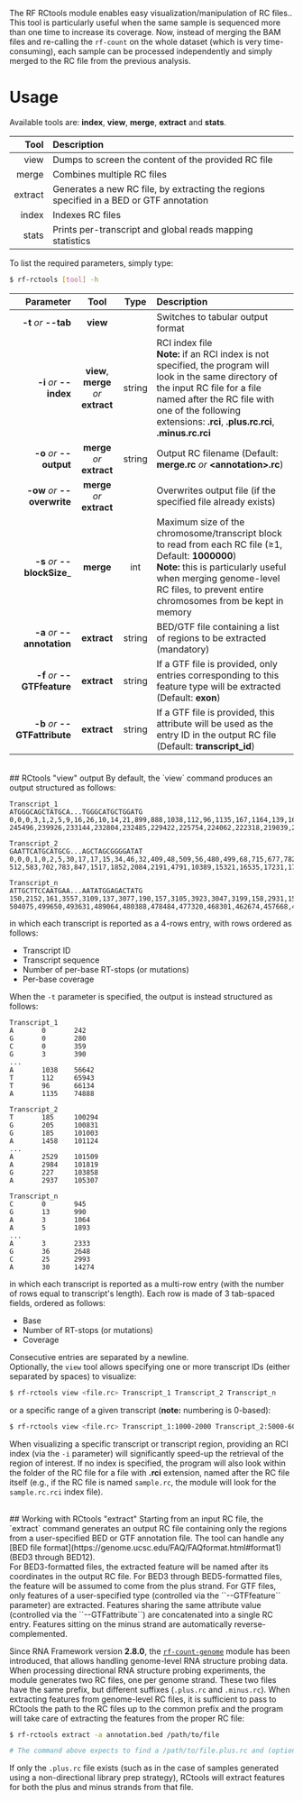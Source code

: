 The RF RCtools module enables easy visualization/manipulation of RC files..<br />
This tool is particularly useful when the same sample is sequenced more than one time to increase its coverage. Now, instead of merging the BAM files and re-calling the `rf-count` on the whole dataset (which is very time-consuming), each sample can be processed independently and simply merged to the RC file from the previous analysis.<br/>

# Usage
Available tools are: __index__, __view__, __merge__, __extract__ and __stats__.

Tool      |  Description
--------: | :------------
view | Dumps to screen the content of the provided RC file         
merge | Combines multiple RC files
extract | Generates a new RC file, by extracting the regions specified in a BED or GTF annotation
index | Indexes RC files
stats | Prints per-transcript and global reads mapping statistics

To list the required parameters, simply type:

```bash
$ rf-rctools [tool] -h
```

Parameter         | Tool | Type | Description
----------------: | :--: | :--: | :------------
__-t__ *or* __--tab__ | __view__ | | Switches to tabular output format
__-i__ *or* __--index__ | __view__, __merge__ *or* __extract__ | string | RCI index file<br/>__Note:__ if an RCI index is not specified, the program will look in the same directory of the input RC file for a file named after the RC file with one of the following extensions: __.rci__, __.plus.rc.rci__, __.minus.rc.rci__
__-o__ *or* __--output__ | __merge__ *or* __extract__ | string | Output RC filename (Default: __merge.rc__ *or* __&lt;annotation&gt;.rc__)
__-ow__ *or* __--overwrite__ | __merge__ *or* __extract__ | | Overwrites output file (if the specified file already exists)
__-s__ *or* __--blockSize___ | __merge__ | int | Maximum size of the chromosome/transcript block to read from each RC file (&ge;1, Default: __1000000__)<br/>__Note:__ this is particularly useful when merging genome-level RC files, to prevent entire chromosomes from be kept in memory
__-a__ *or* __--annotation__ | __extract__ | string | BED/GTF file containing a list of regions to be extracted (mandatory)
__-f__ *or* __--GTFfeature__ | __extract__ | string | If a GTF file is provided, only entries corresponding to this feature type will be extracted (Default: __exon__)
__-b__ *or* __--GTFattribute__ | __extract__ | string | If a GTF file is provided, this attribute will be used as the entry ID in the output RC file (Default: __transcript_id__)

<br/>
## RCtools "view" output
By default, the `view` command produces an output structured as follows:<br/>

```
Transcript_1
ATGGGCAGCTATGCA...TGGGCATGCTGGATG
0,0,0,3,1,2,5,9,16,26,10,14,21,899,888,1038,112,96,1135,167,1164,139,161,3520,2522,2075,172,2043,185,205
245496,239926,233144,232804,232485,229422,225754,224062,222318,219039,216337,212885,207928,206206,203534,184536,184118,185854,183831,180871,177687,174523,170546,167506,163845,161977,150523,150637,143787,142784,137815

Transcript_2
GAATTCATGCATGCG...AGCTAGCGGGGATAT
0,0,0,1,0,2,5,30,17,17,15,34,46,32,409,48,509,56,480,499,68,715,677,782,74,1016,988,2035,108,158
512,583,702,783,847,1517,1852,2084,2191,4791,10389,15321,16535,17231,17823,18254,19388,22321,22944,25503,27254,28285,36273,41905,50366,50724,71321,73144,77610,77903

Transcript_n
ATTGCTTCCAATGAA...AATATGGAGACTATG
150,2152,161,3557,3109,137,3077,190,157,3105,3923,3047,3199,158,2931,159,3501,149,3938,159,162,159,177,186,5684,281,4734,3800,6114,4736
504075,499650,493631,489064,480388,478484,477320,468301,462674,457668,438438,428879,418411,411484,404875,404148,403917,402996,409478,408878,398653,394306,390252,370852,360041,361397,359538,359530,359542,363686
```
in which each transcript is reported as a 4-rows entry, with rows ordered as follows:

- Transcript ID
- Transcript sequence
- Number of per-base RT-stops (or mutations)
- Per-base coverage

When the `-t` parameter is specified, the output is instead structured as follows:<br/>

```
Transcript_1
A       0       242
G       0       280
C       0       359
G       3       390
...
A       1038    56642
T       112     65943
T       96      66134
A       1135    74888

Transcript_2
T       185     100294
G       205     100831
G       185     101003
A       1458    101124
...
A       2529    101509
A       2984    101819
G       227     103858
A       2937    105307

Transcript_n
C       0       945
G       13      990
A       3       1064
A       5       1893
...
A       3       2333
G       36      2648
C       25      2993
A       30      14274
```
in which each transcript is reported as a multi-row entry (with the number of rows equal to transcript's length). Each row is made of 3 tab-spaced fields, ordered as follows:

- Base
- Number of RT-stops (or mutations)
- Coverage

Consecutive entries are separated by a newline.<br/>
Optionally, the `view` tool allows specifying one or more transcript IDs (either separated by spaces) to visualize:<br/>

```bash
$ rf-rctools view <file.rc> Transcript_1 Transcript_2 Transcript_n
```

or a specific range of a given transcript (__note:__ numbering is 0-based):<br/>

```bash
$ rf-rctools view <file.rc> Transcript_1:1000-2000 Transcript_2:5000-6000
```

When visualizing a specific transcript or transcript region, providing an RCI index (via the `-i` parameter) will significantly speed-up the retrieval of the region of interest. If no index is specified, the program will also look within the folder of the RC file for a file with __.rci__ extension, named after the RC file itself (e.g., if the RC file is named `sample.rc`, the module will look for the `sample.rc.rci` index file).

<br/>
## Working with RCtools "extract"
Starting from an input RC file, the `extract` command generates an output RC file containing only the regions from a user-specified BED or GTF annotation file. The tool can handle any [BED file format](https://genome.ucsc.edu/FAQ/FAQformat.html#format1) (BED3 through BED12).<br/>
For BED3-formatted files, the extracted feature will be named after its coordinates in the output RC file. For BED3 through BED5-formatted files, the feature will be assumed to come from the plus strand. For GTF files, only features of a user-specified type (controlled via the ``--GTFfeature`` parameter) are extracted. Features sharing the same attribute value (controlled via the ``--GTFattribute``) are concatenated into a single RC entry. Features sitting on the minus strand are automatically reverse-complemented.<br/>

Since RNA Framework version __2.8.0__, the [`rf-count-genome`](https://rnaframework-docs.readthedocs.io/en/latest/rf-count-genome/) module has been introduced, that allows handling genome-level RNA structure probing data. When processing directional RNA structure probing experiments, the module generates two RC files, one per genome strand. These two files have the same prefix, but different suffixes (`.plus.rc` and `.minus.rc`). When extracting features from genome-level RC files, it is sufficient to pass to RCtools the path to the RC files up to the common prefix and the program will take care of extracting the features from the proper RC file:<br/>

```bash
$ rf-rctools extract -a annotation.bed /path/to/file

# The command above expects to find a /path/to/file.plus.rc and (optionally) a /path/to/file.minus.rc file
```
If only the `.plus.rc` file exists (such as in the case of samples generated using a non-directional library prep strategy), RCtools will extract features for both the plus and minus strands from that file.